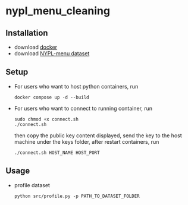 # nypl_menu_cleaning

## Installation
- download [docker](https://docs.docker.com/engine/install/ubuntu/)
- download [NYPL-menu dataset](https://www.nypl.org/research/support/whats-on-the-menu)

## Setup
- For users who want to host python containers, run
    ```
    docker compose up -d --build
    ```
- For users who want to connect to running container, run
    ```
    sudo chmod +x connect.sh
    ./connect.sh
    ```
    then copy the public key content displayed, send the key to the host machine under the keys folder, after restart containers, run
    ```
    ./connect.sh HOST_NAME HOST_PORT
    ```

## Usage
- profile dataset
    ```
    python src/profile.py -p PATH_TO_DATASET_FOLDER
    ```